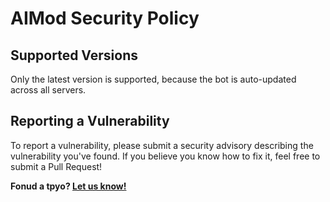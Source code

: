 # AIMod Security Policy

## Supported Versions

Only the latest version is supported, because the bot is auto-updated across all servers.

## Reporting a Vulnerability

To report a vulnerability, please submit a security advisory describing the vulnerability you've found. If you believe you know how to fix it, feel free to submit a Pull Request!

**Fonud a tpyo? [Let us know!](https://github.com/xerexDev/aimod/issues/new)**
